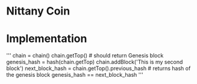 # Nittany Coin

# Implementation

'''
chain = chain()
chain.getTop() # should return Genesis block
genesis_hash = hash(chain.getTop)
chain.addBlock('This is my second block')
next_block_hash = chain.getTop().previous_hash # returns hash of the genesis block
genesis_hash == next_block_hash
'''